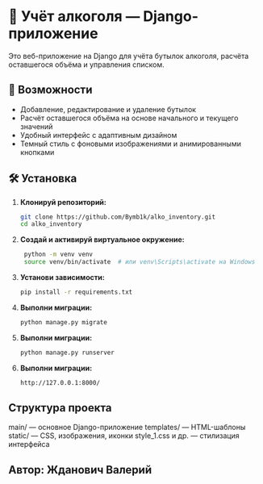 # 🍷 Учёт алкоголя — Django-приложение

Это веб-приложение на Django для учёта бутылок алкоголя, расчёта оставшегося объёма и управления списком.

## 🚀 Возможности

- Добавление, редактирование и удаление бутылок
- Расчёт оставшегося объёма на основе начального и текущего значений
- Удобный интерфейс с адаптивным дизайном
- Темный стиль с фоновыми изображениями и анимированными кнопками

## 🛠️ Установка
1. **Клонируй репозиторий:**

   ```bash
   git clone https://github.com/Bymb1k/alko_inventory.git
   cd alko_inventory

2. **Создай и активируй виртуальное окружение:**

   ```bash
    python -m venv venv
    source venv/bin/activate  # или venv\Scripts\activate на Windows

3. **Установи зависимости:**

    ```bash
    pip install -r requirements.txt

4. **Выполни миграции:**    

    ```bash
    python manage.py migrate

5. **Выполни миграции:** 

    ```bash
    python manage.py runserver

6. **Выполни миграции:**

    ```bash
    http://127.0.0.1:8000/

## Структура проекта

main/ — основное Django-приложение
templates/ — HTML-шаблоны
static/ — CSS, изображения, иконки
style_1.css и др. — стилизация интерфейса    

## Автор: Жданович Валерий
